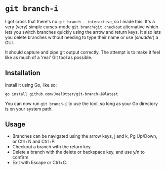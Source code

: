 # `git branch-i`

I got cross that there's no `git branch --interactive`, so I made this. It's a 
very (very) simple curses-mode `git branch`/`git checkout` alternative which
lets you switch branches quickly using the arrow and return keys. It also lets
you delete branches without needing to type their name or use (_shudder_) a GUI.

It should capture and pipe git output correctly. The attempt is to make it feel
like as much of a 'real' Git tool as possible.

## Installation

Install it using Go, like so:

```sh
go install github.com/JoelOtter/git-branch-i@latest
```

You can now run `git branch-i` to use the tool, so long as your Go directory is 
on your system path.

## Usage

* Branches can be navigated using the arrow keys, j and k, Pg Up/Down, or
Ctrl+N and Ctrl+P.
* Checkout a branch with the return key.
* Delete a branch with the delete or backspace key, and use y/n to confirm.
* Exit with Escape or Ctrl+C.
